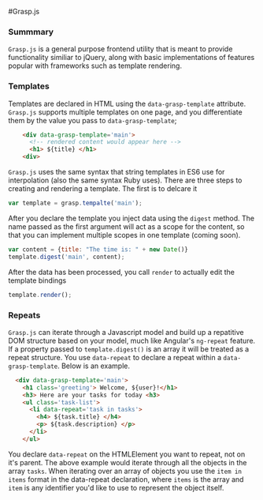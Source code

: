 #Grasp.js

### Summmary

`Grasp.js` is a general purpose frontend utility that is meant to provide
functionality similiar to jQuery, along with basic implementations of features
popular with frameworks such as template rendering.


### Templates

Templates are declared in HTML using the `data-grasp-template` attribute. `Grasp.js` supports multiple templates on one page, and you differentiate them
by the value you pass to `data-grasp-template`;

```html
    <div data-grasp-template='main'>
      <!-- rendered content would appear here -->
      <h1> ${title} </h1>
    <div>
```

`Grasp.js` uses the same syntax that string templates in ES6 use for interpolation (also the same syntax Ruby uses). There are three steps to creating and rendering a template. The first is to delcare it

```js
var template = grasp.tempalte('main');
```

After you declare the template you inject data using the `digest` method.
The name passed as the first argument will act as a scope for the content,
so that you can implement multiple scopes in one template (coming soon).

```js
var content = {title: "The time is: " + new Date()}
template.digest('main', content);
```

After the data has been processed, you call `render` to actually edit the template bindings

```js
template.render();
```

### Repeats

`Grasp.js` can iterate through a Javascript model and build up a repatitive DOM structure based on your model, much like Angular's `ng-repeat` feature. If a property passed to `template.digest()` is an array it will be treated as a repeat structure. You use `data-repeat` to declare a repeat within a `data-grasp-template`. Below is an example.

```html
  <div data-grasp-template='main'>
    <h1 class='greeting'> Welcome, ${user}!</h1>
    <h3> Here are your tasks for today <h3>
    <ul class='task-list'>
      <li data-repeat='task in tasks'>
        <h4> ${task.title} </h4>
        <p> ${task.description} </p>
      </li>
    </ul>
```

You declare `data-repeat` on the HTMLElement you want to repeat, not on it's parent. The above example would iterate through all the objects in the array `tasks`. When iterating over an array of objects you use the `item in items` format in the data-repeat declaration, where `items` is the array and `item` is any identifier you'd like to use to represent the object itself.

